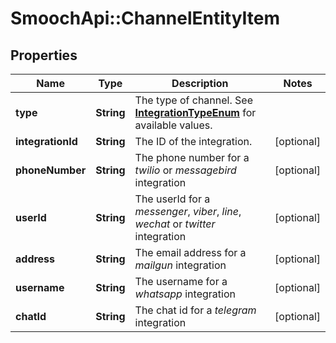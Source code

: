 # SmoochApi::ChannelEntityItem

## Properties
Name | Type | Description | Notes
------------ | ------------- | ------------- | -------------
**type** | **String** | The type of channel. See [**IntegrationTypeEnum**](Enums.md#IntegrationTypeEnum) for available values. | 
**integrationId** | **String** | The ID of the integration. | [optional] 
**phoneNumber** | **String** | The phone number for a *twilio* or *messagebird* integration | [optional] 
**userId** | **String** | The userId for a *messenger*, *viber*, *line*, *wechat* or *twitter* integration | [optional] 
**address** | **String** | The email address for a *mailgun* integration | [optional] 
**username** | **String** | The username for a *whatsapp* integration | [optional] 
**chatId** | **String** | The chat id for a *telegram* integration | [optional] 


